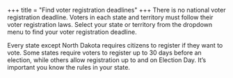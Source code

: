 +++
title = "Find voter registration deadlines"
+++
There is no national voter registration deadline. Voters in each state and territory must follow their voter registration laws. Select your state or territory from the dropdown menu to find your voter registration deadline.

Every state except North Dakota requires citizens to register if they want to vote. Some states require voters to register up to 30 days before an election, while others allow registration up to and on Election Day. It’s important you know the rules in your state.
